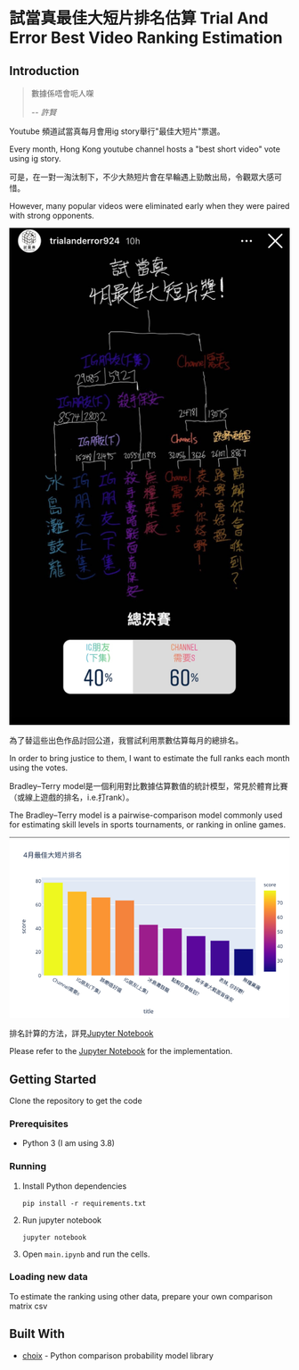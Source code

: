 # 試當真最佳大短片排名估算 Trial And Error Best Video Ranking Estimation

## Introduction

> 數據係唔會呃人㗎
> 
> -- _許賢_

Youtube 頻道試當真每月會用ig story舉行"最佳大短片"票選。

Every month, Hong Kong youtube channel hosts a "best short video" vote using ig story. 

可是，在一對一淘汰制下，不少大熱短片會在早輪遇上勁敵出局，令觀眾大感可惜。

However, many popular videos were eliminated early when they were paired with strong opponents. 

![Example Vote](elimination_tournament.jpg)

為了替這些出色作品討回公道，我嘗試利用票數估算每月的總排名。

In order to bring justice to them, I want to estimate the full ranks each month using the votes. 

Bradley–Terry model是一個利用對比數據估算數值的統計模型，常見於體育比賽（或線上遊戲的排名，i.e.打rank）。

The Bradley–Terry model is a pairwise-comparison model commonly used for estimating skill levels in sports tournaments, or ranking in online games.

![Sample Results](sample_results.png)

排名計算的方法，詳見[Jupyter Notebook](main.ipynb)

Please refer to the [Jupyter Notebook](main.ipynb) for the implementation. 

## Getting Started

Clone the repository to get the code

### Prerequisites

* Python 3 (I am using 3.8)

### Running

1. Install Python dependencies

    ```shell
    pip install -r requirements.txt
    ```

2. Run jupyter notebook
   
    ```shell
    jupyter notebook
    ```
   
3. Open `main.ipynb` and run the cells. 

### Loading new data

To estimate the ranking using other data, prepare your own comparison matrix csv

## Built With

* [choix](http://choix.lum.li/en/latest/) - Python comparison probability model library